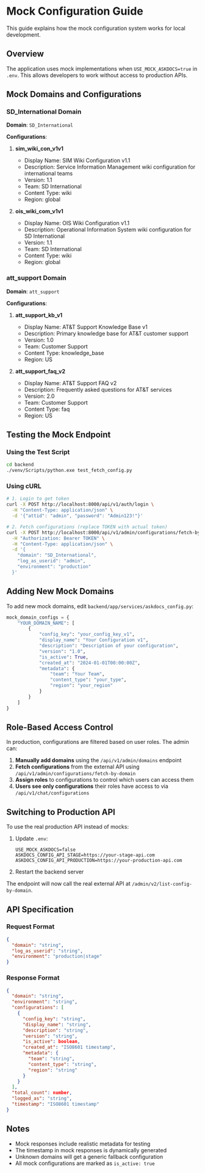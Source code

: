 # Mock Configuration Guide

This guide explains how the mock configuration system works for local development.

## Overview

The application uses mock implementations when `USE_MOCK_ASKDOCS=true` in `.env`. This allows developers to work without access to production APIs.

## Mock Domains and Configurations

### SD_International Domain

**Domain**: `SD_International`

**Configurations**:

1. **sim_wiki_con_v1v1**
   - Display Name: SIM Wiki Configuration v1.1
   - Description: Service Information Management wiki configuration for international teams
   - Version: 1.1
   - Team: SD International
   - Content Type: wiki
   - Region: global

2. **ois_wiki_com_v1v1**
   - Display Name: OIS Wiki Configuration v1.1
   - Description: Operational Information System wiki configuration for SD International
   - Version: 1.1
   - Team: SD International
   - Content Type: wiki
   - Region: global

### att_support Domain

**Domain**: `att_support`

**Configurations**:

1. **att_support_kb_v1**
   - Display Name: AT&T Support Knowledge Base v1
   - Description: Primary knowledge base for AT&T customer support
   - Version: 1.0
   - Team: Customer Support
   - Content Type: knowledge_base
   - Region: US

2. **att_support_faq_v2**
   - Display Name: AT&T Support FAQ v2
   - Description: Frequently asked questions for AT&T services
   - Version: 2.0
   - Team: Customer Support
   - Content Type: faq
   - Region: US

## Testing the Mock Endpoint

### Using the Test Script

```bash
cd backend
./venv/Scripts/python.exe test_fetch_config.py
```

### Using cURL

```bash
# 1. Login to get token
curl -X POST http://localhost:8000/api/v1/auth/login \
  -H "Content-Type: application/json" \
  -d '{"attid": "admin", "password": "Admin123!"}'

# 2. Fetch configurations (replace TOKEN with actual token)
curl -X POST http://localhost:8000/api/v1/admin/configurations/fetch-by-domain \
  -H "Authorization: Bearer TOKEN" \
  -H "Content-Type: application/json" \
  -d '{
    "domain": "SD_International",
    "log_as_userid": "admin",
    "environment": "production"
  }'
```

## Adding New Mock Domains

To add new mock domains, edit `backend/app/services/askdocs_config.py`:

```python
mock_domain_configs = {
    "YOUR_DOMAIN_NAME": [
        {
            "config_key": "your_config_key_v1",
            "display_name": "Your Configuration v1",
            "description": "Description of your configuration",
            "version": "1.0",
            "is_active": True,
            "created_at": "2024-01-01T00:00:00Z",
            "metadata": {
                "team": "Your Team",
                "content_type": "your_type",
                "region": "your_region"
            }
        }
    ]
}
```

## Role-Based Access Control

In production, configurations are filtered based on user roles. The admin can:

1. **Manually add domains** using the `/api/v1/admin/domains` endpoint
2. **Fetch configurations** from the external API using `/api/v1/admin/configurations/fetch-by-domain`
3. **Assign roles** to configurations to control which users can access them
4. **Users see only configurations** their roles have access to via `/api/v1/chat/configurations`

## Switching to Production API

To use the real production API instead of mocks:

1. Update `.env`:
   ```
   USE_MOCK_ASKDOCS=false
   ASKDOCS_CONFIG_API_STAGE=https://your-stage-api.com
   ASKDOCS_CONFIG_API_PRODUCTION=https://your-production-api.com
   ```

2. Restart the backend server

The endpoint will now call the real external API at `/admin/v2/list-config-by-domain`.

## API Specification

### Request Format

```json
{
  "domain": "string",
  "log_as_userid": "string",
  "environment": "production|stage"
}
```

### Response Format

```json
{
  "domain": "string",
  "environment": "string",
  "configurations": [
    {
      "config_key": "string",
      "display_name": "string",
      "description": "string",
      "version": "string",
      "is_active": boolean,
      "created_at": "ISO8601 timestamp",
      "metadata": {
        "team": "string",
        "content_type": "string",
        "region": "string"
      }
    }
  ],
  "total_count": number,
  "logged_as": "string",
  "timestamp": "ISO8601 timestamp"
}
```

## Notes

- Mock responses include realistic metadata for testing
- The timestamp in mock responses is dynamically generated
- Unknown domains will get a generic fallback configuration
- All mock configurations are marked as `is_active: true`
